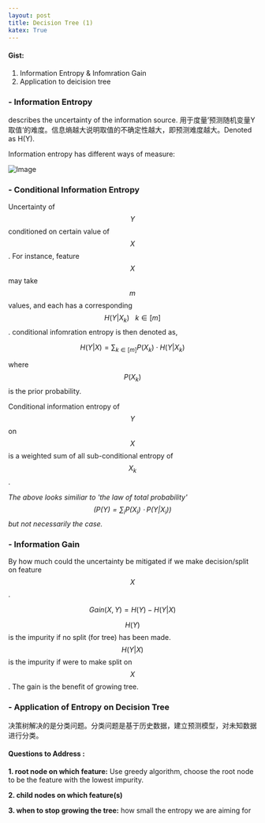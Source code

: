 ```yaml
---
layout: post
title: Decision Tree (1)
katex: True
---
```



#### Gist:
1. Information Entropy & Infomration Gain
2. Application to deicision tree


### - Information Entropy
 describes the uncertainty of the information source. 用于度量’预测随机变量Y取值‘的难度。信息熵越大说明取值的不确定性越大，即预测难度越大。Denoted as H(Y).

Information entropy has different ways of measure:

![Image](https://pic4.zhimg.com/80/v2-d5f495bb90c50dd07e89617585c926f7.png)


### - Conditional Information Entropy
Uncertainty of $$Y$$ conditioned on certain value of $$X$$. For instance, feature $$X$$ may take $$m$$ values, and each has a corresponding $$H(Y|X_k) \ \ \ k \in [m]$$. conditional infomration entropy is then denoted as,

$$H(Y|X) = \sum_{k \in [m]}P(X_k) \cdot H(Y|X_k)$$

where $$P(X_k)$$ is the prior probability.

Conditional information entropy of $$Y$$ on $$X$$ is a weighted sum of all sub-conditional entropy of $$X_k$$.

*The above looks similiar to 'the law of total probability' $$\left(P(Y) = \sum_i P(X_i) \cdot P(Y|X_i) \right)$$ but not necessarily the case.*



### - Information Gain
By how much could the uncertainty be mitigated if we make decision/split on feature $$X$$.

$$Gain(X, Y) = H(Y) - H(Y|X)$$

$$H(Y)$$ is the impurity if no split (for tree) has been made. $$H(Y|X)$$ is the impurity if were to make split on $$X$$. The gain is the benefit of growing tree.


### - Application of Entropy on Decision Tree

决策树解决的是分类问题。分类问题是基于历史数据，建立预测模型，对未知数据进行分类。

#### Questions to Address :

**1. root node on which feature:** Use greedy algorithm, choose the root node to be the feature with the lowest impurity.

**2. child nodes on which feature(s)**

**3. when to stop growing the tree:** how small the entropy we are aiming for
